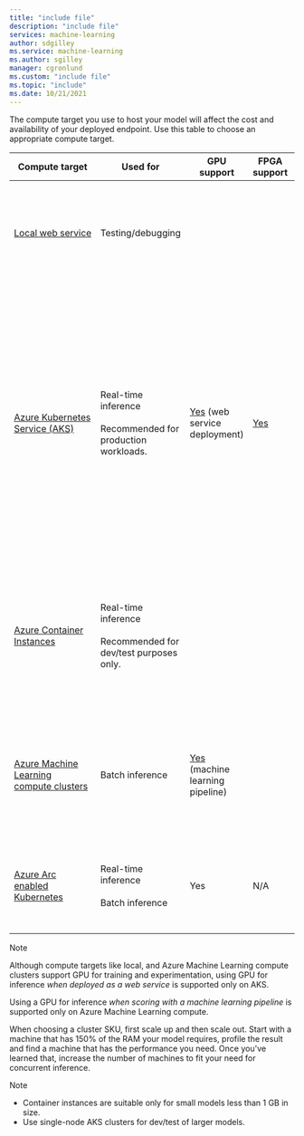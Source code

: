 ```yaml
---
title: "include file"
description: "include file"
services: machine-learning
author: sdgilley
ms.service: machine-learning
ms.author: sgilley
manager: cgronlund
ms.custom: "include file"
ms.topic: "include"
ms.date: 10/21/2021
---
```



The compute target you use to host your model will affect the cost and availability of your deployed endpoint. Use this table to choose an appropriate compute target.

| Compute target | Used for | GPU support | FPGA support | Description |
| ----- | ----- | ----- | ----- | ----- |
| [Local&nbsp;web&nbsp;service](../articles/machine-learning/how-to-deploy-local-container-notebook-vm.md) | Testing/debugging | &nbsp; | &nbsp; | Use for limited testing and troubleshooting. Hardware acceleration depends on use of libraries in the local system.
| [Azure Kubernetes Service (AKS)](../articles/machine-learning/how-to-deploy-azure-kubernetes-service.md) | Real-time inference <br/><br/> Recommended for production workloads. |  [Yes](../articles/machine-learning/how-to-deploy-with-triton.md) (web service deployment) | [Yes](../articles/machine-learning/how-to-deploy-fpga-web-service.md)   |Use for high-scale production deployments. Provides fast response time and autoscaling of the deployed service. Cluster autoscaling isn't supported through the Azure Machine Learning SDK. To change the nodes in the AKS cluster, use the UI for your AKS cluster in the Azure portal. <br/><br/> Supported in the designer. |
| [Azure Container Instances](../articles/machine-learning/how-to-deploy-azure-container-instance.md) | Real-time inference <br/><br/> Recommended for dev/test purposes only.| &nbsp;  | &nbsp; | Use for low-scale CPU-based workloads that require less than 48 GB of RAM. Doesn't require you to manage a cluster. <br/><br/> Supported in the designer. |
| [Azure Machine Learning compute clusters](../articles/machine-learning/tutorial-pipeline-batch-scoring-classification.md) | Batch&nbsp;inference | [Yes](../articles/machine-learning/tutorial-pipeline-batch-scoring-classification.md) (machine learning pipeline) | &nbsp;  | Run batch scoring on serverless compute. Supports normal and low-priority VMs. No support for real-time inference.|
| [Azure Arc enabled Kubernetes](../articles/machine-learning/how-to-attach-compute-targets.md) | Real-time inference <br/><br/> Batch inference | Yes | N/A | Run inferencing workloads on on-premise, cloud, and edge Kubernetes clusters managed in Azure Arc |  

> [!NOTE]
> Although compute targets like local, and Azure Machine Learning compute clusters support GPU for training and experimentation, using GPU for inference _when deployed as a web service_ is supported only on AKS.
>
> Using a GPU for inference _when scoring with a machine learning pipeline_ is supported only on Azure Machine Learning compute.
> 
> When choosing a cluster SKU, first scale up and then scale out. Start with a machine that has 150% of the RAM your model requires, profile the result and find a machine that has the performance you need. Once you've learned that, increase the number of machines to fit your need for concurrent inference.

> [!NOTE]
> * Container instances are suitable only for small models less than 1 GB in size.
> * Use single-node AKS clusters for dev/test of larger models.